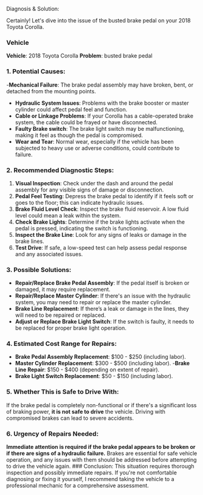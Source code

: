 Diagnosis & Solution:

Certainly! Let's dive into the issue of the busted brake pedal on your 2018 Toyota Corolla.

### Vehicle

**Vehicle**: 2018 Toyota Corolla
**Problem**: busted brake pedal

### 1. Potential Causes:

-**Mechanical Failure**: The brake pedal assembly may have broken, bent, or detached from the mounting points.

- **Hydraulic System Issues**: Problems with the brake booster or master cylinder could affect pedal feel and function.
- **Cable or Linkage Problems**: If your Corolla has a cable-operated brake system, the cable could be frayed or have disconnected.
- **Faulty Brake switch**: The brake light switch may be malfunctioning, making it feel as though the pedal is compromised.
- **Wear and Tear**: Normal wear, especially if the vehicle has been subjected to heavy use or adverse conditions, could
  contribute to failure.

### 2. Recommended Diagnostic Steps:

1. **Visual Inspection**: Check under the dash and around the pedal assembly for any visible signs of damage or disconnection.
2. **Pedal Feel Testing**: Depress the brake pedal to identify if it feels soft or goes to the floor; this can indicate hydraulic issues.
3. **Brake Fluid Level Check**: Inspect the brake fluid reservoir. A low fluid level could mean a leak within the system.
4. **Check Brake Lights**: Determine if the brake lights activate when the pedal is pressed, indicating the switch is functioning.
5. **Inspect the Brake Line**: Look for any signs of leaks or damage in the brake lines.
6. **Test Drive**: If safe, a low-speed test can help assess pedal response and any associated issues.

### 3. Possible Solutions:

- **Repair/Replace Brake Pedal Assembly**: If the pedal itself is broken or damaged, it may require replacement.
- **Repair/Replace Master Cylinder**: If there's an issue with the hydraulic system, you may need to repair or replace the master cylinder.
- **Brake Line Replacement**: If there’s a leak or damage in the lines, they will need to be repaired or replaced.
- **Adjust or Replace Brake Light Switch**: If the switch is faulty, it needs to be replaced for proper brake light operation.

### 4. Estimated Cost Range for Repairs:

- **Brake Pedal Assembly Replacement**: $100 - $250 (including labor).
- **Master Cylinder Replacement**: $300 - $500 (including labor). -**Brake Line Repair**: $150 - $400 (depending on extent of repair).
- **Brake Light Switch Replacement**: $50 - $150 (including labor).

### 5. Whether This is Safe to Drive With:

If the brake pedal is completely non-functional or if there's a significant loss of braking power,
**it is not safe to drive** the vehicle. Driving with compromised brakes can lead to severe accidents.

### 6. Urgency of Repairs Needed:

**Immediate attention is required if the brake pedal appears to be broken or if there are signs of a hydraulic failure.**
Brakes are essential for safe vehicle operation, and any issues with them should be addressed before attempting to drive the
vehicle again. ### Conclusion: This situation requires thorough inspection and possibly immediate repairs. If you're not
comfortable diagnosing or fixing it yourself, I recommend taking the vehicle to a professional mechanic for a comprehensive
assessment.
